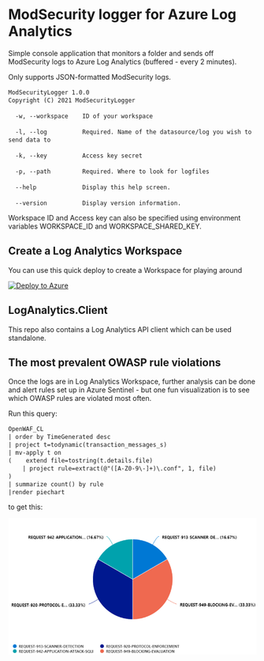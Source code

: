 # ModSecurity logger for Azure Log Analytics

Simple console application that monitors a folder and sends off ModSecurity logs to Azure Log Analytics (buffered - every 2 minutes).

Only supports JSON-formatted ModSecurity logs.

```text
ModSecurityLogger 1.0.0
Copyright (C) 2021 ModSecurityLogger

  -w, --workspace    ID of your workspace

  -l, --log          Required. Name of the datasource/log you wish to send data to

  -k, --key          Access key secret

  -p, --path         Required. Where to look for logfiles

  --help             Display this help screen.

  --version          Display version information.
```

Workspace ID and Access key can also be specified using environment variables WORKSPACE_ID and WORKSPACE_SHARED_KEY.

## Create a Log Analytics Workspace

You can use this quick deploy to create a Workspace for playing around

[![Deploy to Azure](https://aka.ms/deploytoazurebutton)](https://portal.azure.com/#create/Microsoft.Template/uri/https%3A%2F%2Fraw%2Egithubusercontent%2Ecom%2FFrodeHus%2Fmodsecurity%2Dloganalytics%2Fmain%2Ftemplates%2Fazure%2Ddeploy%2Ejson)

## LogAnalytics.Client

This repo also contains a Log Analytics API client which can be used standalone.

## The most prevalent OWASP rule violations

Once the logs are in Log Analytics Workspace, further analysis can be done and alert rules set up in Azure Sentinel - but one fun visualization is to see which OWASP rules are violated most often.

Run this query:

```kql
OpenWAF_CL
| order by TimeGenerated desc
| project t=todynamic(transaction_messages_s)
| mv-apply t on
(    extend file=tostring(t.details.file)
    | project rule=extract(@"([A-Z0-9\-]+)\.conf", 1, file)
)
| summarize count() by rule
|render piechart 
```

to get this:

![Most violated OWASP rules](docs/owasp-modsec.png)
